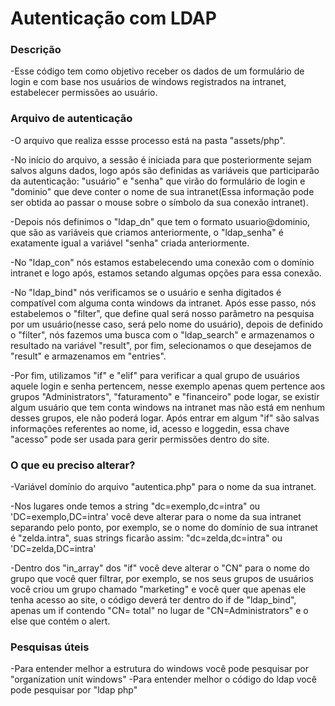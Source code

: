 # Autenticação com LDAP

### Descrição

  -Esse código tem como objetivo receber os dados de um formulário de login e com base nos usuários de windows registrados na intranet, estabelecer permissões ao usuário.

### Arquivo de autenticação

  -O arquivo que realiza essse processo está na pasta "assets/php".

  -No início do arquivo, a sessão é iniciada para que posteriormente sejam salvos alguns dados, logo após são definidas as variáveis que participarão da autenticação: "usuário" e "senha" que virão do formulário de login e "dominio" que deve conter o nome de sua intranet(Essa informação pode ser obtida ao passar o mouse sobre o símbolo da sua conexão intranet).

  -Depois nós definimos o "ldap_dn" que tem o formato usuario@dominio, que são as variáveis que criamos anteriormente, o "ldap_senha" é exatamente igual a variável "senha" criada anteriormente.

  -No "ldap_con" nós estamos estabelecendo uma conexão com o domínio intranet e logo após, estamos setando algumas opções para essa conexão.

  -No "ldap_bind" nós verificamos se o usuário e senha digitados é compatível com alguma conta windows da intranet. Após esse passo, nós estabelemos  o "filter", que define qual será nosso parâmetro na pesquisa por um usuário(nesse caso, será pelo nome do usuário), depois de definido o "filter", nós fazemos uma busca com o "ldap_search" e armazenamos o resultado na variável "result", por fim, selecionamos o que desejamos de "result" e armazenamos em "entries".

  -Por fim, utilizamos "if" e "elif" para verificar a qual grupo de usuários aquele login e senha pertencem, nesse exemplo apenas quem pertence aos grupos "Administrators", "faturamento" e "financeiro" pode logar, se existir algum usuário que tem conta windows na intranet mas não está em nenhum desses grupos, ele não poderá logar. Após entrar em algum "if" são salvas informações referentes ao nome, id, acesso e loggedin, essa chave "acesso" pode ser usada para gerir permissões dentro do site.

### O que eu preciso alterar?

  -Variável domínio do arquivo "autentica.php" para o nome da sua intranet.

  -Nos lugares onde temos a string "dc=exemplo,dc=intra" ou 'DC=exemplo,DC=intra' você deve alterar para o nome da sua intranet separando pelo ponto, por exemplo, se o nome do domínio de sua intranet é "zelda.intra", suas strings ficarão assim: "dc=zelda,dc=intra" ou 'DC=zelda,DC=intra'

  -Dentro dos "in_array" dos "if" você deve alterar o "CN" para o nome do grupo que você quer filtrar, por exemplo, se nos seus grupos de usuários você criou um grupo chamado "marketing" e você quer que apenas ele tenha acesso ao site, o código deverá ter dentro do if de "ldap_bind", apenas um if contendo "CN= total" no lugar de "CN=Administrators" e o else que contém o alert.

### Pesquisas úteis

  -Para entender melhor a estrutura do windows você pode pesquisar por "organization unit windows"
  -Para entender melhor o código do ldap você pode pesquisar por "ldap php"